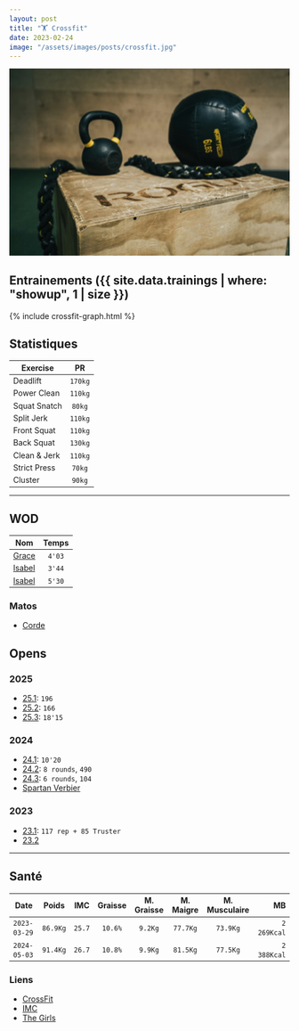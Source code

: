 ```yaml
---
layout: post
title: "🏋️ Crossfit"
date: 2023-02-24
image: "/assets/images/posts/crossfit.jpg"
---
```


![crossfit](/assets/images/posts/crossfit.jpg)

## Entrainements ({{ site.data.trainings | where: "showup", 1 | size }})

{% include crossfit-graph.html %}

## Statistiques

| Exercise | PR |
|----------|:-------------:|
| Deadlift | `170kg` |
| Power Clean | `110kg` |
| Squat Snatch | `80kg` |
| Split Jerk | `110kg` |
| Front Squat | `110kg` |
| Back Squat | `130kg` |
| Clean & Jerk | `110kg` |
| Strict Press | `70kg` |
| Cluster | `90kg` |

---

## WOD

| Nom | Temps |
|----------|:-------------:|
| [Grace](https://www.crossfit.com/240329) | `4'03` |
| [Isabel](https://www.crossfit.com/210816) | `3'44` |
| [Isabel](https://www.crossfit.com/231103) | `5'30` |

### Matos

- [Corde](https://www.roguefitness.com/eu/fr/bridges-sr-2-speed-rope-3-0-green-eu)

## Opens

### 2025

- [25.1](https://games.crossfit.com/workouts/open/2025/1): `196`
- [25.2](https://games.crossfit.com/workouts/open/2025/2): `166`
- [25.3](https://games.crossfit.com/workouts/open/2025/3): `18'15`

### 2024

- [24.1](https://games.crossfit.com/workouts/open/2024/1): `10'20`
- [24.2](https://games.crossfit.com/workouts/open/2024/2): `8 rounds`, `490`
- [24.3](https://games.crossfit.com/workouts/open/2024/3): `6 rounds`, `104`
- [Spartan Verbier](https://ch.spartan.com/fr/race/detail/8200/overview)

### 2023

- [23.1](https://www.crossfit.com/23-1-lesson-plan-by-crossfit-affiliate-programming): `117 rep + 85 Truster`
- [23.2](https://www.crossfit.com/23-2-class-plan-by-crossfit-affiliate-programming)

---

## Santé

| Date | Poids | IMC | Graisse | M. Graisse | M. Maigre | M. Musculaire | MB |
|--|:--:|:--:|:--:|:--:|:--:|:--:|--:|
| `2023-03-29` | `86.9Kg`| `25.7` | `10.6%` | `9.2Kg` | `77.7Kg` | `73.9Kg` | `2 269Kcal`|
| `2024-05-03` | `91.4Kg`| `26.7` | `10.8%` | `9.9Kg` | `81.5Kg` | `77.5Kg` | `2 388Kcal`|

### Liens

- [CrossFit](https://www.crossfit.com)
- [IMC](https://www.livi.fr/sante/imc/)
- [The Girls](https://www.store.crossfit.com/products/crossfit-the-girls-poster-cft0198)
